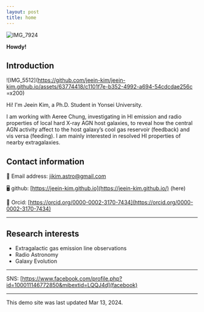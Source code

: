 ```yaml
---
layout: post
title: home
---
```

![IMG_7924](https://github.com/jeein-kim/jeein-kim.github.io/assets/63774418/bfe73e30-70ff-4fb7-b851-79de8f01637d)

**Howdy!** 

## Introduction

![IMG_5512](https://github.com/jeein-kim/jeein-kim.github.io/assets/63774418/c1101f7e-b352-4992-a694-54cdcdae256c =x200)


Hi! I'm Jeein Kim, a Ph.D. Student in Yonsei University. 

I am working with Aeree Chung, investigating in HI emission and radio properties of local hard X-ray AGN host galaxies, to reveal how the central AGN activity affect to the host galaxy’s cool gas reservoir (feedback) and vis versa (feeding). I am mainly interested in resolved HI properties of nearby extragalaxies. 

## Contact information

📧 Email address: [jikim.astro@gmail.com](jikim.astro@gmail.com)

🖥 github: [https://jeein-kim.github.io](https://jeein-kim.github.io/) (here)

🔗 Orcid: [https://orcid.org/0000-0002-3170-7434](https://orcid.org/0000-0002-3170-7434) 


---


## Research interests

* Extragalactic gas emission line observations
* Radio Astronomy
* Galaxy Evolution


---

SNS: [https://www.facebook.com/profile.php?id=100011146772850&mibextid=LQQJ4d](facebook)

---


This demo site was last updated Mar 13, 2024.





